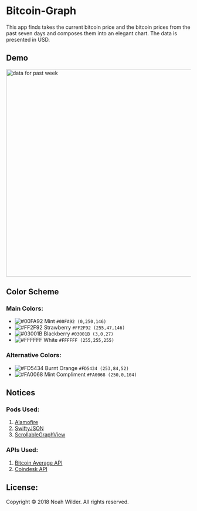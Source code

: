 # Bitcoin-Graph

This app finds takes the current bitcoin price and the bitcoin prices from the past seven days and composes them into an elegant chart. The data is presented in USD.

## Demo
<img width="565" alt="data for past week" src="https://user-images.githubusercontent.com/35314567/36348350-9ff53a60-143b-11e8-99d5-ea952eaf5c5e.png">

## Color Scheme
### Main Colors:
- ![#00FA92](https://placehold.it/15/00FA92/000000?text=+)  Mint  `#00FA92 (0,250,146)`
- ![#FF2F92](https://placehold.it/15/FF2F92/000000?text=+)  Strawberry  `#FF2F92 (255,47,146)`
- ![#03001B](https://placehold.it/15/03001B/000000?text=+)  Blackberry  `#03001B (3,0,27)`
- ![#FFFFFF](https://placehold.it/15/FFFFFF/000000?text=+)  White  `#FFFFFF (255,255,255)`
### Alternative Colors:
- ![#FD5434](https://placehold.it/15/FD5434/000000?text=+)  Burnt Orange  `#FD5434 (253,84,52)`
- ![#FA0068](https://placehold.it/15/FA0068/000000?text=+)  Mint Compliment  `#FA0068 (250,0,104)`

## Notices
### Pods Used:
 1. [Alamofire](https://cocoapods.org/pods/Alamofire)
2. [SwiftyJSON](https://cocoapods.org/pods/SwiftyJSON)
3. [ScrollableGraphView](https://cocoapods.org/pods/ScrollableGraphView)

### APIs Used:
1. [Bitcoin Average API](https://apiv2.bitcoinaverage.com)
2. [Coindesk API](https://www.coindesk.com/api/)


## License:
Copyright © 2018 Noah Wilder. All rights reserved.

